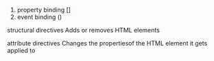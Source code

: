 1. property binding []
2. event binding ()


structural directives Adds or removes HTML elements

attribute directives Changes the propertiesof the HTML element it gets applied to
